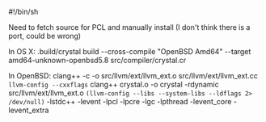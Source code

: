 #!/bin/sh

Need to fetch source for PCL and manually install (I don't think there is a port, could be wrong)

In OS X:
.build/crystal build --cross-compile "OpenBSD Amd64" --target amd64-unknown-openbsd5.8 src/compiler/crystal.cr

In OpenBSD:
clang++ -c -o src/llvm/ext/llvm_ext.o src/llvm/ext/llvm_ext.cc `llvm-config --cxxflags`
clang++ crystal.o -o crystal -rdynamic  src/llvm/ext/llvm_ext.o `(llvm-config --libs --system-libs --ldflags 2> /dev/null)` -lstdc++ -levent -lpcl -lpcre -lgc -lpthread -levent_core -levent_extra
 
